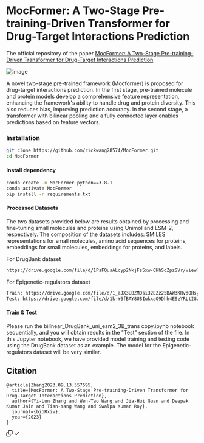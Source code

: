 # MocFormer: A Two-Stage Pre-training-Driven Transformer for Drug-Target Interactions Prediction

The official repository of the paper [MocFormer: A Two-Stage Pre-training-Driven Transformer for Drug-Target Interactions Prediction](https://www.biorxiv.org/content/10.1101/2023.09.13.557595v3)

![image](https://github.com/DHCGroup/MocFormer/assets/168347284/00738b73-32c5-4170-8502-1caf0302c310)


A novel two-stage pre-trained framework (Mocformer) is proposed for drug-target interactions prediction. In the first stage, pre-trained molecule and protein models develop a comprehensive feature representation, enhancing the framework's ability to handle drug and protein diversity. This also reduces bias, improving prediction accuracy. In the second stage, a transformer with bilinear pooling and a fully connected layer enables predictions based on feature vectors.

### Installation

```bash
git clone https://github.com/rickwang28574/MocFormer.git
cd MocFormer
```
#### Install dependency

```bash
conda create -n MocFormer python==3.8.1
conda activate MocFormer
pip install -r requirements.txt
```

#### Processed Datasets
The two datasets provided below are results obtained by processing and fine-tuning small molecules and proteins using Unimol and ESM-2, respectively. The composition of the datasets includes: SMILES representations for small molecules, amino acid sequences for proteins, embeddings for small molecules, embeddings for proteins, and labels.

For DrugBank dataset

```bash
https://drive.google.com/file/d/1PsFQusALcyp2NkjFs5xw-CHhSqZpzSVr/view?usp=sharing
```

For Epigenetic-regulators dataset

```bash
Train: https://drive.google.com/file/d/1_aJX3UBZMDsi32EZz25BAW3KRvdQHsy9/view?usp=sharing
Test: https://drive.google.com/file/d/1k-Y6fBAY8U8IukxaO9Dhh4ESzYRLtIGz/view?usp=sharing
```

#### Train & Test
Please run the billnear_DrugBank_uni_esm2_3B_trans copy.ipynb notebook sequentially, and you will obtain results in the "Test" section of the file. In this Jupyter notebook, we have provided model training and testing code using the DrugBank dataset as an example. The model for the Epigenetic-regulators dataset will be very similar.

## Citation
<div class="snippet-clipboard-content notranslate position-relative overflow-auto"><pre class="notranslate"><code>@article{Zhang2023.09.13.557595,
  title={MocFormer: A Two-Stage Pre-training-Driven Transformer for Drug-Target Interactions Prediction},
  author={Yi-Lun Zhang and Wen-Tao Wang and Jia-Hui Guan and Deepak Kumar Jain and Tian-Yang Wang and Swalpa Kumar Roy},
  journal={bioRxiv},
  year={2023}
}
</code></pre><div class="zeroclipboard-container position-absolute right-0 top-0">
    <clipboard-copy aria-label="Copy" class="ClipboardButton btn js-clipboard-copy m-2 p-0 tooltipped-no-delay" data-copy-feedback="Copied!" data-tooltip-direction="w" value="@article{Zhang2023.09.13.557595,
  title={MocFormer: A Two-Stage Pre-training-Driven Transformer for Drug-Target Interactions Prediction},
  author={Yi-Lun Zhang and Wen-Tao Wang and Jia-Hui Guan and Deepak Kumar Jain and Tian-Yang Wang and Swalpa Kumar Roy},
  journal={bioRxiv},
  year={2023}
}" tabindex="0" role="button" style="display: inherit;">
      <svg aria-hidden="true" height="16" viewBox="0 0 16 16" version="1.1" width="16" data-view-component="true" class="octicon octicon-copy js-clipboard-copy-icon m-2">
    <path d="M0 6.75C0 5.784.784 5 1.75 5h1.5a.75.75 0 0 1 0 1.5h-1.5a.25.25 0 0 0-.25.25v7.5c0 .138.112.25.25.25h7.5a.25.25 0 0 0 .25-.25v-1.5a.75.75 0 0 1 1.5 0v1.5A1.75 1.75 0 0 1 9.25 16h-7.5A1.75 1.75 0 0 1 0 14.25Z"></path><path d="M5 1.75C5 .784 5.784 0 6.75 0h7.5C15.216 0 16 .784 16 1.75v7.5A1.75 1.75 0 0 1 14.25 11h-7.5A1.75 1.75 0 0 1 5 9.25Zm1.75-.25a.25.25 0 0 0-.25.25v7.5c0 .138.112.25.25.25h7.5a.25.25 0 0 0 .25-.25v-7.5a.25.25 0 0 0-.25-.25Z"></path>
</svg>
      <svg aria-hidden="true" height="16" viewBox="0 0 16 16" version="1.1" width="16" data-view-component="true" class="octicon octicon-check js-clipboard-check-icon color-fg-success d-none m-2">
    <path d="M13.78 4.22a.75.75 0 0 1 0 1.06l-7.25 7.25a.75.75 0 0 1-1.06 0L2.22 9.28a.751.751 0 0 1 .018-1.042.751.751 0 0 1 1.042-.018L6 10.94l6.72-6.72a.75.75 0 0 1 1.06 0Z"></path>
</svg>
    </clipboard-copy>
  </div></div>

